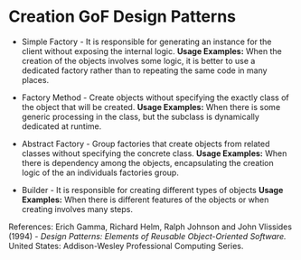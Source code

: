 # Creation GoF Design Patterns

- Simple Factory - It is responsible for generating an instance for the client without exposing the internal logic. **Usage Examples:** When the creation of the objects involves some logic, it is better to use a dedicated factory rather than to repeating the same code in many places.

- Factory Method - Create objects without specifying the exactly class of the object that will be created. **Usage Examples:** When there is some generic processing in the class, but the subclass is dynamically dedicated at runtime.

- Abstract Factory - Group factories that create objects from related classes without specifying the concrete class. **Usage Examples:** When there is dependency among the objects, encapsulating the creation logic of the an individuals factories group. 

- Builder - It is responsible for creating different types of objects **Usage Examples:** When there is different features of the objects or when creating involves many steps.

References:
Erich Gamma, Richard Helm, Ralph Johnson and John Vlissides (1994) - *Design Patterns: Elements of Reusable Object-Oriented Software.*	United States: Addison-Wesley Professional Computing Series.
